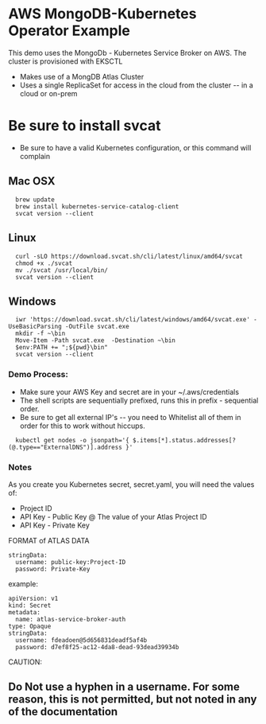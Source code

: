 # AWS MongoDB-Kubernetes Operator Example


This demo uses the MongoDb - Kubernetes Service Broker on AWS.  The cluster is provisioned with EKSCTL

  - Makes use of a MongDB Atlas Cluster
  - Uses a single ReplicaSet for access in the cloud from the cluster -- in a cloud or on-prem


# Be sure to install svcat 

  - Be sure to have a valid Kubernetes configuration, or this command will complain

  ## Mac OSX
  ```
    brew update
    brew install kubernetes-service-catalog-client
    svcat version --client
  ```

  ## Linux
  ```
    curl -sLO https://download.svcat.sh/cli/latest/linux/amd64/svcat
    chmod +x ./svcat
    mv ./svcat /usr/local/bin/
    svcat version --client
  ```

  ## Windows
  ```
    iwr 'https://download.svcat.sh/cli/latest/windows/amd64/svcat.exe' -UseBasicParsing -OutFile svcat.exe
    mkdir -f ~\bin
    Move-Item -Path svcat.exe  -Destination ~\bin
    $env:PATH += ";${pwd}\bin"
    svcat version --client
  ```

### Demo Process:
  - Make sure your AWS Key and secret are in your ~/.aws/credentials
  - The shell scripts are sequentially prefixed, runs this in prefix - sequential order.
  - Be sure to get all external IP's -- you need to Whitelist all of them in order for this to work without hiccups.  

  ```
    kubectl get nodes -o jsonpath='{ $.items[*].status.addresses[?(@.type=="ExternalDNS")].address }'

  ```

### Notes

As you create you Kubernetes secret, secret.yaml, you will need the values of:
  - Project ID
  - API Key - Public Key @ The value of your Atlas Project ID
  - API Key - Private Key

FORMAT of ATLAS DATA
```
stringData:
  username: public-key:Project-ID
  password: Private-Key
```

example:
```
apiVersion: v1
kind: Secret
metadata:
  name: atlas-service-broker-auth
type: Opaque
stringData:
  username: fdeadoen@5d656831deadf5af4b
  password: d7ef8f25-ac12-4da8-dead-93dead39934b
```
CAUTION:
  ## Do Not use a hyphen in a username.  For some reason, this is not permitted, but not noted in any of the documentation
